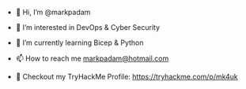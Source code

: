 - 👋 Hi, I’m @markpadam
- 🧰 I’m interested in DevOps & Cyber Security
- 🌱 I’m currently learning Bicep & Python
- 📫 How to reach me markpadam@hotmail.com


- 👀 Checkout my TryHackMe Profile: https://tryhackme.com/p/mk4uk

<!---
markpadam/markpadam is a ✨ special ✨ repository because its `README.md` (this file) appears on your GitHub profile.
You can click the Preview link to take a look at your changes.
--->
